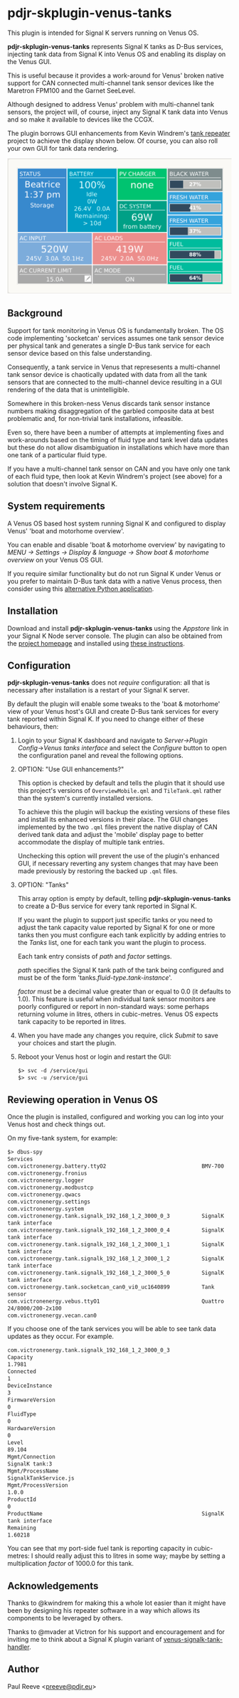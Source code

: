 # pdjr-skplugin-venus-tanks

This plugin is intended for Signal K servers running on Venus OS.

__pdjr-skplugin-venus-tanks__ represents Signal K tanks as D-Bus
services, injecting tank data from Signal K into Venus OS and 
enabling its display on the Venus GUI.

This is useful because it provides a work-around for Venus' broken
native support for CAN connected multi-channel tank sensor devices
like the Maretron FPM100 and the Garnet SeeLevel.

Although designed to address Venus' problem with multi-channel tank
sensors, the project will, of course, inject any Signal K tank data
into Venus and so make it available to devices like the CCGX.

The plugin borrows GUI enhancements from Kevin Windrem's
[tank repeater](https://github.com/kwindrem/SeeLevel-N2K-Victron-VenusOS)
project to achieve the display shown below.
Of course, you can also roll your own GUI for tank data rendering.

![CCGX tank display](venus.png)

## Background

Support for tank monitoring in Venus OS is fundamentally broken.
The OS code implementing 'socketcan' services assumes one tank sensor
device per physical tank and generates a single D-Bus tank service for
each sensor device based on this false understanding.

Consequently, a tank service in Venus that represesents a multi-channel
tank sensor device is chaotically updated with data from all the tank
sensors that are connected to the multi-channel device resulting in a
GUI rendering of the data that is unintelligible.

Somewhere in this broken-ness Venus discards tank sensor instance
numbers making disaggregation of the garbled composite data at best
problematic and, for non-trivial tank installations, infeasible.

Even so, there have been a number of attempts at implementing fixes
and work-arounds based on the timing of fluid type and tank level
data updates but these do not allow disambiguation in installations
which have more than one tank of a particular fluid type.

If you have a multi-channel tank sensor on CAN and you have only one
tank of each fluid type, then look at Kevin Windrem's project (see
above) for a solution that doesn't involve Signal K.

## System requirements

A Venus OS based host system running Signal K and configured to
display Venus' 'boat and motorhome overview'.

You can enable and disable 'boat & motorhome overview' by
navigating to
*MENU -> Settings -> Display & language -> Show boat & motorhome overview*
on your Venus OS GUI.

If you require similar functionality but do not run Signal K under
Venus or you prefer to maintain D-Bus tank data with a native Venus
process, then consider using this
[alternative Python application](https://github.com/preeve9534/venus-signalk-tank-service).

## Installation

Download and install __pdjr-skplugin-venus-tanks__ using the _Appstore_
link in your Signal K Node server console.
The plugin can also be obtained from the 
[project homepage](https://github.com/preeve9534/pdjr-skplugin-venus-tanks)
and installed using
[these instructions](https://github.com/SignalK/signalk-server-node/blob/master/SERVERPLUGINS.md).

## Configuration

__pdjr-skplugin-venus-tanks__ does not *require* configuration: all that
is necessary after installation is a restart of your Signal K server.

By default the plugin will enable some tweaks to the 'boat & motorhome'
view of your Venus host's GUI and create D-Bus tank services for every
tank reported within Signal K.
If you need to change either of these behaviours, then:

1. Login to your Signal K dashboard and navigate to
   _Server->Plugin Config_->_Venus tanks interface_ and select the
   _Configure_ button to open the configuration panel and reveal the
   following options.


2. OPTION: "Use GUI enhancements?"

   This option is checked by default and tells the plugin that it should
   use this project's versions of ```OverviewMobile.qml``` and
   ```TileTank.qml``` rather than the system's currently installed
   versions.
   
   To achieve this the plugin will backup the existing versions of these
   files and install its enhanced versions in their place.
   The GUI changes implemented by the two ```.qml``` files prevent the
   native display of CAN derived tank data and adjust the 'mobile' display
   page to better accommodate the display of multiple tank entries.
   
   Unchecking this option will prevent the use of the plugin's enhanced
   GUI, if necessary reverting any system changes that may have been made
   previously by restoring the backed up ```.qml``` files.
   
3. OPTION: "Tanks"

   This array option is empty by default, telling __pdjr-skplugin-venus-tanks__
   to create a D-Bus service for every tank reported in Signal K.

   If you want the plugin to support just specific tanks or you need to
   adjust the tank capacity value reported by Signal K for one or more
   tanks then you must configure each tank explicitly by adding entries
   to the *Tanks* list, one for each tank you want the plugin to process.
   
   Each tank entry consists of *path* and *factor* settings.

   *path* specifies the Signal K tank path of the tank being configured
   and must be of the form 'tanks.*fluid-type*__.__*tank-instance*'.
   
   *factor* must be a decimal value greater than or equal to 0.0 (it
   defaults to 1.0).
   This feature is useful when individual tank sensor monitors are
   poorly configured or report in non-standard ways: some perhaps
   returning volume in litres, others in cubic-metres.
   Venus OS expects tank capacity to be reported in litres.
   
4. When you have made any changes you require, click _Submit_ to save
   your choices and start the plugin.
   
5. Reboot your Venus host or login and restart the GUI:
   ```
   $> svc -d /service/gui
   $> svc -u /service/gui
   ```

## Reviewing operation in Venus OS

Once the plugin is installed, configured and working you can log into
your Venus host and check things out.

On my five-tank system, for example:
```
$> dbus-spy
Services
com.victronenergy.battery.ttyO2                              BMV-700
com.victronenergy.fronius
com.victronenergy.logger
com.victronenergy.modbustcp
com.victronenergy.qwacs
com.victronenergy.settings
com.victronenergy.system
com.victronenergy.tank.signalk_192_168_1_2_3000_0_3          SignalK tank interface
com.victronenergy.tank.signalk_192_168_1_2_3000_0_4          SignalK tank interface
com.victronenergy.tank.signalk_192_168_1_2_3000_1_1          SignalK tank interface
com.victronenergy.tank.signalk_192_168_1_2_3000_1_2          SignalK tank interface
com.victronenergy.tank.signalk_192_168_1_2_3000_5_0          SignalK tank interface
com.victronenergy.tank.socketcan_can0_vi0_uc1640899          Tank sensor
com.victronenergy.vebus.ttyO1                                Quattro 24/8000/200-2x100
com.victronenergy.vecan.can0

```
If you choose one of the tank services you will be able to see tank
data updates as they occur. For example.
```
com.victronenergy.tank.signalk_192_168_1_2_3000_0_3
Capacity                                                                     1.7981
Connected                                                                         1
DeviceInstance                                                                    3
FirmwareVersion                                                                   0
FluidType                                                                         0
HardwareVersion                                                                   0
Level                                                                        89.104
Mgmt/Connection                                                      SignalK tank:3
Mgmt/ProcessName                                              SignalkTankService.js
Mgmt/ProcessVersion                                                           1.0.0
ProductId                                                                         0
ProductName                                                  SignalK tank interface
Remaining                                                                   1.60218
```

You can see that my port-side fuel tank is reporting capacity in
cubic-metres: I should really adjust this to litres in some way;
maybe by setting a multiplication *factor* of 1000.0 for this tank.

## Acknowledgements

Thanks to @kwindrem for making this a whole lot easier than it might have
been by designing his repeater software in a way which allows its components
to be leveraged by others.

Thanks to @mvader at Victron for his support and encouragement and for
inviting me to think about a Signal K plugin variant of
[venus-signalk-tank-handler](https://github.com/preeve9534/venus-signalk-tank-service/).

## Author

Paul Reeve \<<preeve@pdjr.eu>\>
